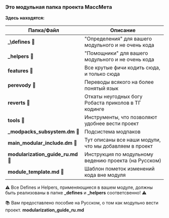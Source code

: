 ### Это модульная папка проекта МассМета

**Здесь находятся:**

| Папка/Файл                         | Описание
| ---------------------------------- | -------------------------------------------------------|
| **_\defines**                   📁 | "Определения" для вашего модульного и не очень кода    |
| **\_helpers**                   📁 | "Помощники" для вашего модульного и не очень кода      |
| **features**                    📁 | Все крутые фичи кодить сюда, и только сюда             |
| **perevody**                    📁 | Переводы всякого на более понятый язык                 |
| **reverts**                     📁 | Откаты неугодных богу Робаста приколов в ТГ кодинге    |
| **tools**                       📁 | Инструменты, что позволяют удобнее вести проект        |
| **\_modpacks_subsystem.dm**     📄 | Подсистема модпаков                                    |
| **main_modular_include.dm**     📄 | Тут описаны все наши модули, что мы добавляем в проект |
| **modularization_guide_ru.md**  📝 | Инструкция по модульному ведению проекта (на Русском)  |
| **module_template.md**          📝 | Шаблон пометок изменений кода вне модуля               |

⚠️ Все Defines и Helpers, применяющиеся в вашем модуле, должны быть реализованы в папке **\_defines** и **\_helpers** соответсвенно! ⚠️

📚 Вам предоставлено пособие на Русском, о том как модульно вести проект. **modularization_guide_ru.md**
